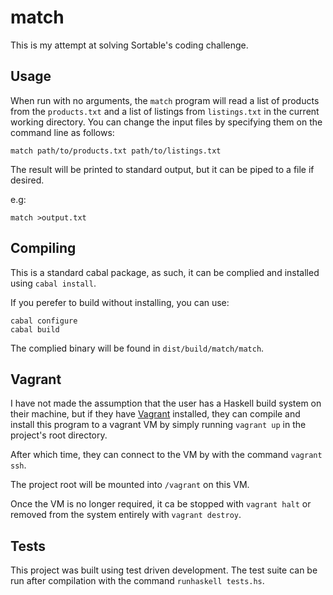 # match

This is my attempt at solving Sortable's coding challenge.

## Usage

When run with no arguments, the `match` program will read a list of
products from the `products.txt` and a list of listings from
`listings.txt` in the current working directory.  You can change the
input files by specifying them on the command line as follows:

`match path/to/products.txt path/to/listings.txt`

The result will be printed to standard output, but it can be piped to
a file if desired.

e.g:

`match >output.txt`

## Compiling

This is a standard cabal package, as such, it can be complied and
installed using `cabal install`.

If you perefer to build without installing, you can use:

```
cabal configure
cabal build
```

The complied binary will be found in `dist/build/match/match`.

## Vagrant

I have not made the assumption that the user has a Haskell build
system on their machine, but if they have
[Vagrant](http://vagrantup.com) installed, they can compile and
install this program to a vagrant VM by simply running `vagrant up` in
the project's root directory.

After which time, they can connect to the VM by with the command
`vagrant ssh`.

The project root will be mounted into `/vagrant` on this VM.

Once the VM is no longer required, it ca be stopped with `vagrant
halt` or removed from the system entirely with `vagrant destroy`.

## Tests

This project was built using test driven development.  The test suite
can be run after compilation with the command `runhaskell tests.hs`.
